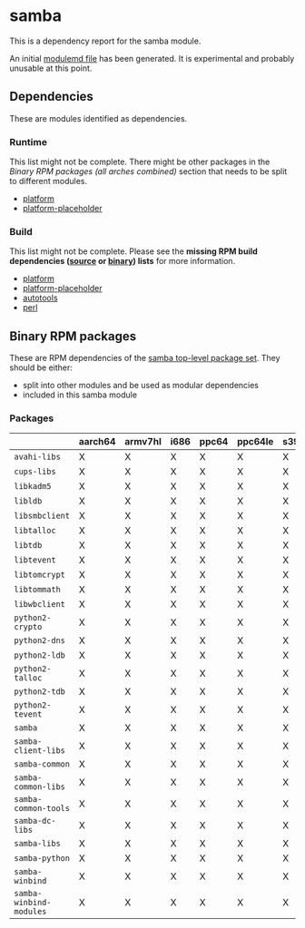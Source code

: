 # samba
This is a dependency report for the samba module.

An initial [modulemd file](samba.yaml) has been generated. It is experimental and probably unusable at this point.
## Dependencies
These are modules identified as dependencies.
### Runtime
This list might not be complete. There might be other packages in the *Binary RPM packages (all arches combined)* section that needs to be split to different modules.
* [platform](../platform)
* [platform-placeholder](../platform-placeholder)
### Build
This list might not be complete.
Please see the **missing RPM build dependencies ([source](all/buildtime-source-packages-short.txt) or [binary](all/buildtime-binary-packages-short.txt)) lists** for more information.
* [platform](../platform)
* [platform-placeholder](../platform-placeholder)
* [autotools](../autotools)
* [perl](../perl)
## Binary RPM packages
These are RPM dependencies of the [samba top-level package set](samba.csv). They should be either:
* split into other modules and be used as modular dependencies
* included in this samba module
### Packages
| |aarch64 |armv7hl |i686 |ppc64 |ppc64le |s390x |x86_64 |
|---|---|---|---|---|---|---|---|
| `avahi-libs` | X | X | X | X | X | X | X |
| `cups-libs` | X | X | X | X | X | X | X |
| `libkadm5` | X | X | X | X | X | X | X |
| `libldb` | X | X | X | X | X | X | X |
| `libsmbclient` | X | X | X | X | X | X | X |
| `libtalloc` | X | X | X | X | X | X | X |
| `libtdb` | X | X | X | X | X | X | X |
| `libtevent` | X | X | X | X | X | X | X |
| `libtomcrypt` | X | X | X | X | X | X | X |
| `libtommath` | X | X | X | X | X | X | X |
| `libwbclient` | X | X | X | X | X | X | X |
| `python2-crypto` | X | X | X | X | X | X | X |
| `python2-dns` | X | X | X | X | X | X | X |
| `python2-ldb` | X | X | X | X | X | X | X |
| `python2-talloc` | X | X | X | X | X | X | X |
| `python2-tdb` | X | X | X | X | X | X | X |
| `python2-tevent` | X | X | X | X | X | X | X |
| `samba` | X | X | X | X | X | X | X |
| `samba-client-libs` | X | X | X | X | X | X | X |
| `samba-common` | X | X | X | X | X | X | X |
| `samba-common-libs` | X | X | X | X | X | X | X |
| `samba-common-tools` | X | X | X | X | X | X | X |
| `samba-dc-libs` | X | X | X | X | X | X | X |
| `samba-libs` | X | X | X | X | X | X | X |
| `samba-python` | X | X | X | X | X | X | X |
| `samba-winbind` | X | X | X | X | X | X | X |
| `samba-winbind-modules` | X | X | X | X | X | X | X |
